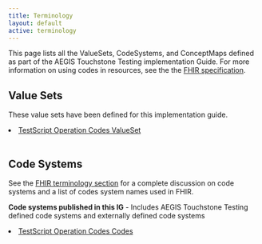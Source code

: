 ```yaml
---
title: Terminology
layout: default
active: terminology
---
```


This page lists all the ValueSets, CodeSystems, and ConceptMaps defined as part of the AEGIS Touchstone Testing implementation Guide. For more information on using codes in resources, see the the [FHIR specification]({{site.data.fhir.path}}terminologies.html).

## Value Sets

These value sets have been defined for this implementation guide.

<!-- {% raw %}{% include list-simple-valuesets.xhtml %}{% endraw %} -->

<li><a href="ValueSet-valueset-testscript-operation-codes.html">TestScript Operation Codes ValueSet</a></li>

<br />

## Code Systems

See the [FHIR terminology section]({{site.data.fhir.path}}terminologies-systems.html) for a complete discussion on code systems and a list of codes system names used in FHIR.

**Code systems published in this IG** - Includes AEGIS Touchstone Testing defined code systems and externally defined code systems

<!-- {% raw %}{% include list-simple-codesystems.xhtml %}{% endraw %} -->

<li><a href="CodeSystem-codesystem-testscript-operation-codes.html">TestScript Operation Codes Codes</a></li>

<br />
